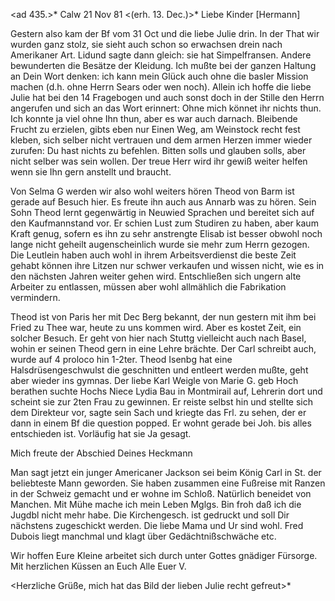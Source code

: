 <ad 435.>* Calw 21 Nov 81
 <(erh. 13. Dec.)>*
Liebe Kinder [Hermann]

Gestern also kam der Bf vom 31 Oct und die liebe Julie drin. In der That wir wurden ganz stolz, sie sieht auch schon so erwachsen drein nach Amerikaner Art. Lidund sagte dann gleich: sie hat Simpelfransen. Andere bewunderten die Besätze der Kleidung. Ich mußte bei der ganzen Haltung an Dein Wort denken: ich kann mein Glück auch ohne die basler Mission machen (d.h. ohne Herrn Sears oder wen noch). Allein ich hoffe die liebe Julie hat bei den 14 Fragebogen und auch sonst doch in der Stille den Herrn angerufen und sich an das Wort erinnert: Ohne mich könnet ihr nichts thun. Ich konnte ja viel ohne Ihn thun, aber es war auch darnach. Bleibende Frucht zu erzielen, gibts eben nur Einen Weg, am Weinstock recht fest kleben, sich selber nicht vertrauen und dem armen Herzen immer wieder zurufen: Du hast nichts zu befehlen. Bitten solls und glauben solls, aber nicht selber was sein wollen. Der treue Herr wird ihr gewiß weiter helfen wenn sie Ihn gern anstellt und braucht.

Von Selma G werden wir also wohl weiters hören Theod von Barm ist gerade auf Besuch hier. Es freute ihn auch aus Annarb was zu hören. Sein Sohn Theod lernt gegenwärtig in Neuwied Sprachen und bereitet sich auf den Kaufmannstand vor. Er schien Lust zum Studiren zu haben, aber kaum Kraft genug, sofern es ihn zu sehr anstrengte Elisab ist besser obwohl noch lange nicht geheilt augenscheinlich wurde sie mehr zum Herrn gezogen. Die Leutlein haben auch wohl in ihrem Arbeitsverdienst die beste Zeit gehabt können ihre Litzen nur schwer verkaufen und wissen nicht, wie es in den nächsten Jahren weiter gehen wird. Entschließen sich ungern alte Arbeiter zu entlassen, müssen aber wohl allmählich die Fabrikation vermindern.

Theod ist von Paris her mit Dec Berg bekannt, der nun gestern mit ihm bei Fried zu Thee war, heute zu uns kommen wird. Aber es kostet Zeit, ein solcher Besuch. Er geht von hier nach Stuttg vielleicht auch nach Basel, wohin er seinen Theod gern in eine Lehre brächte. Der Carl schreibt auch, wurde auf 4 proloco hin 1-2ter. Theod Isenbg hat eine Halsdrüsengeschwulst die geschnitten und entleert werden mußte, geht aber wieder ins gymnas. 
Der liebe Karl Weigle von Marie G. geb Hoch berathen suchte Hochs Niece Lydia Bau in Montmirail auf, Lehrerin dort und scheint sie zur 2ten Frau zu gewinnen. Er reiste selbst hin und stellte sich dem Direkteur vor, sagte sein Sach und kriegte das Frl. zu sehen, der er dann in einem Bf die question popped. Er wohnt gerade bei Joh. bis alles entschieden ist. Vorläufig hat sie Ja gesagt.

Mich freute der Abschied Deines Heckmann

Man sagt jetzt ein junger Americaner Jackson sei beim König Carl in St. der beliebteste Mann geworden. Sie haben zusammen eine Fußreise mit Ranzen in der Schweiz gemacht und er wohne im Schloß. Natürlich beneidet von Manchen. 
Mit Mühe mache ich mein Leben Mglgs. Bin froh daß ich die Jugdbl nicht mehr habe. Die Kirchengesch. ist gedruckt und soll Dir nächstens zugeschickt werden. Die liebe Mama und Ur sind wohl. Fred Dubois liegt manchmal und klagt über Gedächtnißschwäche etc.

Wir hoffen Eure Kleine arbeitet sich durch unter Gottes gnädiger Fürsorge. 
Mit herzlichen Küssen an Euch Alle
 Euer V.

<Herzliche Grüße, mich hat das Bild der lieben Julie recht gefreut>* 